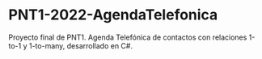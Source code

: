 # PNT1-2022-AgendaTelefonica
Proyecto final de PNT1. Agenda Telefónica de contactos con relaciones 1-to-1 y 1-to-many, desarrollado en C#.
